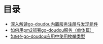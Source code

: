 # 目录

- [深入解读go-doudou内置服务注册与发现组件](./memberlist.md)
- [如何用pm2部署go-doudou服务（单体篇）](./pm2.md)
- [如何在go-doudou应用中使用枚举类型](./enum.md)